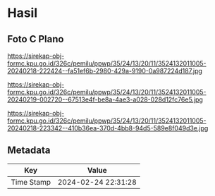 # Hasil

## Foto C Plano

https://sirekap-obj-formc.kpu.go.id/326c/pemilu/ppwp/35/24/13/20/11/3524132011005-20240218-222424--fa51ef6b-2980-429a-9190-0a987224d187.jpg

https://sirekap-obj-formc.kpu.go.id/326c/pemilu/ppwp/35/24/13/20/11/3524132011005-20240219-002720--67513e4f-be8a-4ae3-a028-028d12fc76e5.jpg

https://sirekap-obj-formc.kpu.go.id/326c/pemilu/ppwp/35/24/13/20/11/3524132011005-20240218-223342--410b36ea-370d-4bb8-94d5-589e8f049d3e.jpg


## Metadata

| Key        | Value               |
| ---------- | ------------------- |
| Time Stamp | 2024-02-24 22:31:28 |



